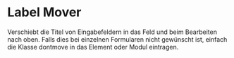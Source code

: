 # Label Mover
Verschiebt die Titel von Eingabefeldern in das Feld und beim Bearbeiten nach oben. Falls dies bei einzelnen Formularen nicht gewünscht ist, einfach die Klasse dontmove in das Element oder Modul eintragen.
